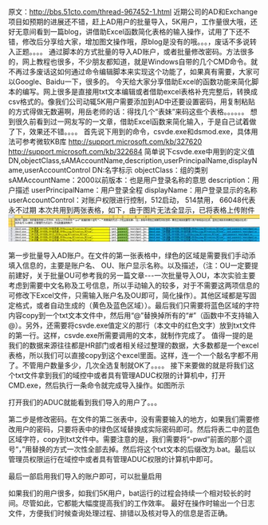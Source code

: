 原文：http://bbs.51cto.com/thread-967452-1.html
近期公司的AD和Exchange项目如预期的进展还不错，赶上AD用户的批量导入，5K用户，工作量很大哦，还好无意间看到一篇blog，讲借助Excel函数简化表格的输入操作，试用了下还不错，修改后分享给大家，增加图文操作哦，原blog是没有的哦。。。，废话不多说转入正题。。。。
通过脚本的方式批量的导入AD账户，或者批量修改密码。方法很多的，网上教程也很多，不少朋友都知道，就是Windows自带的几个CMD命令。就不再过多废话这如何通过命令编辑脚本来实现这个功能了，如果真有需要，大家可以Google、Baidu一下，很多的。
今天给大家分享借助Excel的函数功能来简化脚本的编写。网上很多是直接用txt文本编辑或者借助excel表格补充完整后，转换成csv格式的。像我们公司动辄5K用户需要添加到AD中还要设置密码，用复制粘贴的方式得做无数遍啊，用岳老师的话：得找几个“表妹”来码这些个表格。。。。。。
想到很久前看到过一网友写的一文章，借助Excel函数来简化输入，于是自己试着做了下，效果还不错。。。。
首先说下用到的命令，csvde.exe和dsmod.exe，具体用法可参考微软KB库
http://support.microsoft.com/kb/327620
http://support.microsoft.com/kb/322684
简单说下csvde.exe中用到的定义值
DN,objectClass,sAMAccountName,description,userPrincipalName,displayName,userAccountControl
DN:名字标示
objectClass：组的类别
sAMAccountName：2000以前版本：也是用户登录名称的意思
description：用户描述
userPrincipalName：用户登录全程
displayName：用户登录显示的名称
userAccountControl：对账户权限进行控制，512启动， 514禁用， 66048代表永不过期
本次共用到两张表格，如下，由于图片无法全显示，已将表格上传附件
![](https://github.com/cruisewhale/AD-/blob/master/Pic/401810_1325495168yte6.jpg "")

第一步批量导入AD账户。在文件的第一张表格中，绿色的区域是需要我们手动添填入信息的，主要是账户名、 OU、账户显示名称。以及描述，（注：OU一定要提前建好，关于批量OU可参考我的另一篇文章---一次批量导入OU，本次实验主要考虑到需要中文名称及工号信息，所以手动输入的较多，对于不需要这两项信息的可修改下Excel文件，只需输入账户名及OU即可，简化操作）。其他区域都是写固定格式，或者自动生成的（黄色及蓝色区域））。最后我们只需要将蓝色区域的字符内容copy到一个txt文本文件中，然后用“@”替换掉所有的“#”（函数中不支持输入@）。另外，还需要将csvde.exe值定义的那行（本文中的红色文字）放到txt文件的第一行。这样，csvde.exe所需要调用的文本，就制作完成了。
值得一提的是我们的数据来源往往都是HR部门或者相关经过整理的数据，大多数都是一个excel表格，所以我们可以直接copy到这个excel里面。这样，连一个一个敲名字都不用了。不管用户数量多少，几次全选复制就OK了。。。。
接下来要做的就是将我们这个txt文件拿到我们的域控中或者具有管理ADUC权限的计算机中，打开CMD.exe，然后执行一条命令就完成导入操作。如图所示


打开我们的ADUC就能看到我们导入的用户了。。。

第二步是修改密码。在文件的第二张表中，没有需要输入的地方，如果我们需要修改用户的密码，只要将表中的绿色区域替换成实际密码即可。然后将表二中的蓝色区域字符，copy到txt文件中。需要注意的是，我们需要将“-pwd”前面的那个逗号“，”用替换的方式一次性全部去掉。然后将这个txt文本的后缀改为.bat。最后以管理员权限运行在域控中或者具有管理ADUC权限的计算机中即可。


最后一部启用我们导入的账户即可，可以批量启用


如果我们的用户很多，如我们5K用户，bat运行的过程会持续一个相对较长的时间。尽管如此，它都能大幅度提高我们的工作效率。
最好在操作时输出一个日志文件，方便我们时候查询处理过程、排错以及核对导入的信息是否正确。 
